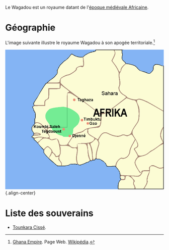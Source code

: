 <!-- TITLE: Wagadou (Royaume) -->
<!-- SUBTITLE: Présentation du royaume Wagadou -->

Le Wagadou est un royaume datant de l'[époque médiévale Africaine](/evenement/epoque-medievale-africaine).

# Géographie
L'image suivante illustre le royaume Wagadou à son apogée territoriale.[^1]

![Ghana Empire Map](/uploads/map/ghana-empire-map.png "Empire du Wagadou a son appogée territoriale"){.align-center}

# Liste des souverains
* [Tounkara Cissé](/personnalite/tounkara-cisse).


[^1]: [Ghana Empire](https://en.wikipedia.org/wiki/Ghana_Empire). Page Web. [Wikipédia](https://wikipedia.org).